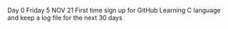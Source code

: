 Day 0 Friday 5 NOV 21 
First time sign up for GitHub
Learning C language and keep a log file for the next 30 days
